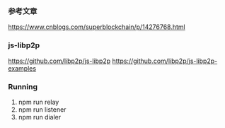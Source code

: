 ### 参考文章

https://www.cnblogs.com/superblockchain/p/14276768.html

### js-libp2p

https://github.com/libp2p/js-libp2p
https://github.com/libp2p/js-libp2p-examples

### Running

1. npm run relay
2. npm run listener
3. npm run dialer
